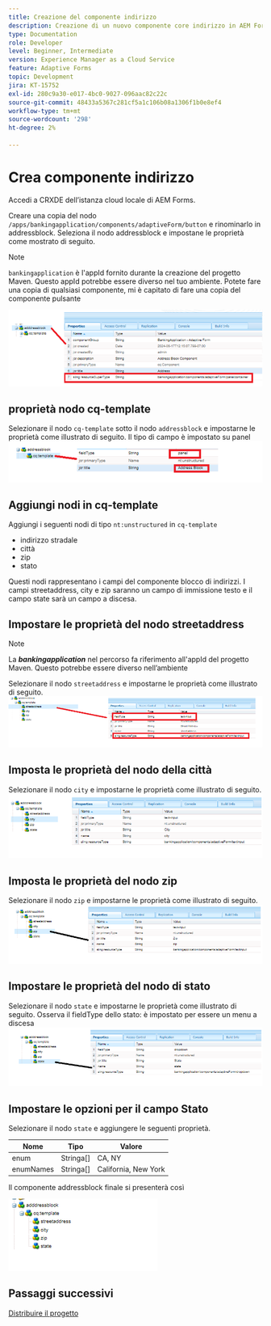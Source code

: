 ```yaml
---
title: Creazione del componente indirizzo
description: Creazione di un nuovo componente core indirizzo in AEM Forms as a Cloud Service
type: Documentation
role: Developer
level: Beginner, Intermediate
version: Experience Manager as a Cloud Service
feature: Adaptive Forms
topic: Development
jira: KT-15752
exl-id: 280c9a30-e017-4bc0-9027-096aac82c22c
source-git-commit: 48433a5367c281cf5a1c106b08a1306f1b0e8ef4
workflow-type: tm+mt
source-wordcount: '298'
ht-degree: 2%

---
```


# Crea componente indirizzo

Accedi a CRXDE dell’istanza cloud locale di AEM Forms.

Creare una copia del nodo ``/apps/bankingapplication/components/adaptiveForm/button`` e rinominarlo in addressblock. Seleziona il nodo addressblock e impostane le proprietà come mostrato di seguito.

>[!NOTE]
>
> ``bankingapplication`` è l&#39;appId fornito durante la creazione del progetto Maven. Questo appId potrebbe essere diverso nel tuo ambiente. Potete fare una copia di qualsiasi componente, mi è capitato di fare una copia del componente pulsante


![blocco di indirizzi](assets/address-properties.png)

## proprietà nodo cq-template

Selezionare il nodo ``cq-template`` sotto il nodo ``addressblock`` e impostarne le proprietà come illustrato di seguito. Il tipo di campo è impostato su panel
![cq-template](assets/cq-template.png)

## Aggiungi nodi in cq-template

Aggiungi i seguenti nodi di tipo ``nt:unstructured`` in ``cq-template``

* indirizzo stradale
* città
* zip
* stato

Questi nodi rappresentano i campi del componente blocco di indirizzi. I campi streetaddress, city e zip saranno un campo di immissione testo e il campo state sarà un campo a discesa.

## Impostare le proprietà del nodo streetaddress

>[!NOTE]
>
> La **_bankingapplication_** nel percorso fa riferimento all&#39;appId del progetto Maven. Questo potrebbe essere diverso nell’ambiente

Selezionare il nodo ``streetaddress`` e impostarne le proprietà come illustrato di seguito.
![indirizzo](assets/streetaddress.png)

## Imposta le proprietà del nodo della città

Selezionare il nodo ``city`` e impostarne le proprietà come illustrato di seguito.
![città](assets/city.png)

## Imposta le proprietà del nodo zip

Selezionare il nodo ``zip`` e impostarne le proprietà come illustrato di seguito.
![zip](assets/zip.png)

## Impostare le proprietà del nodo di stato

Selezionare il nodo ``state`` e impostarne le proprietà come illustrato di seguito. Osserva il fieldType dello stato: è impostato per essere un menu a discesa
![stato](assets/state.png)

## Impostare le opzioni per il campo Stato

Selezionare il nodo ``state`` e aggiungere le seguenti proprietà.

| Nome | Tipo | Valore |
|----------|----------|---------------------|
| enum | Stringa[] | CA, NY |
| enumNames | Stringa[] | California, New York |


Il componente addressblock finale si presenterà così

![indirizzo-finale](assets/crx-address-block.png)

## Passaggi successivi

[Distribuire il progetto](./deploy-your-project.md)
